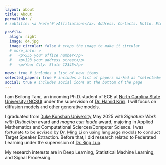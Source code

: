 ```yaml
---
layout: about
title: About
permalink: /
# subtitle: <a href='#'>Affiliations</a>. Address. Contacts. Motto. Etc.

profile:
  align: right
  image: d4.jpg
  image_circular: false # crops the image to make it circular
  # more_info: >
  #   <p>555 your office number</p>
  #   <p>123 your address street</p>
  #   <p>Your City, State 12345</p>

news: true # includes a list of news items
selected_papers: true # includes a list of papers marked as "selected={true}"
social: true # includes social icons at the bottom of the page
---
```


I am Beilong Tang, an incoming Ph.D. student of ECE at [North Carolina State University (NCSU)](https://ece.ncsu.edu/) under the supervision of [Dr. Hamid Krim](https://ece.ncsu.edu/people/ahk/). I will focus on diffusion models and other generative models. 

I graduated from [Duke Kunshan University](https://www.dukekunshan.edu.cn/) May 2025 with _Signature Work with Distinction_ award and _magna cum laude_ award, majoring in Applied Mathematics and Computational Sciences/Computer Science. I was fortunate to be advised by [Dr. Ming Li](https://sites.duke.edu/dkusmiip/) on using language models to conduct Target Speaker Extraction. Before that, I did research related to Federated Learning under the supervision of [Dr. Bing Luo](https://luobing1008.github.io/).


My research interests are in Deep Learning, Statistical Machine Learning, and Signal Processing.

<!-- _For technical blog, please refer [here](https://beilong-tang.github.io/technical_blog/)._ -->
